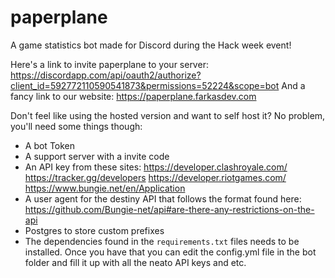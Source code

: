 # paperplane
A game statistics bot made for Discord during the Hack week event!

Here's a link to invite paperplane to your server: https://discordapp.com/api/oauth2/authorize?client_id=592772110590541873&permissions=52224&scope=bot
And a fancy link to our website: https://paperplane.farkasdev.com

Don't feel like using the hosted version and want to self host it? No problem, you'll need some things though:
* A bot Token
* A support server with a invite code
* An API key from these sites:
https://developer.clashroyale.com/
https://tracker.gg/developers
https://developer.riotgames.com/
https://www.bungie.net/en/Application
* A user agent for the destiny API that follows the format found here: https://github.com/Bungie-net/api#are-there-any-restrictions-on-the-api
* Postgres to store custom prefixes
* The dependencies found in the ``requirements.txt`` files needs to be installed.
Once you have that you can edit the config.yml file in the bot folder and fill it up with all the neato API keys and etc.
